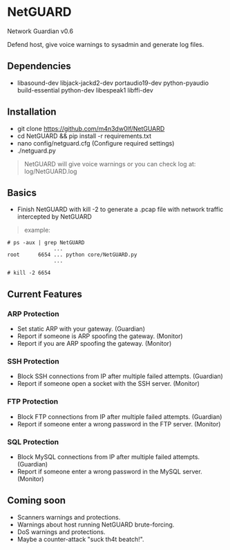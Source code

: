 # NetGUARD
Network Guardian v0.6 <br/>

Defend host, give voice warnings to sysadmin and generate log files.<br />

## Dependencies

 - libasound-dev libjack-jackd2-dev portaudio19-dev python-pyaudio build-essential python-dev libespeak1 libffi-dev

## Installation

 - git clone https://github.com/m4n3dw0lf/NetGUARD
 - cd NetGUARD && pip install -r requirements.txt
 - nano config/netguard.cfg (Configure required settings)
 - ./netguard.py

  > NetGUARD will give voice warnings or you can check log at: log/NetGUARD.log

## Basics

 - Finish NetGUARD with kill -2 to generate a .pcap file with network traffic intercepted by NetGUARD

  > example:

```
# ps -aux | grep NetGUARD
               ...
root      6654 ... python core/NetGUARD.py
               ...

# kill -2 6654
```

## Current Features

### ARP Protection
  
  - Set static ARP with your gateway.                               (Guardian)
  - Report if someone is ARP spoofing the gateway.                  (Monitor)
  - Report if you are ARP spoofing the gateway.                     (Monitor)

### SSH Protection

  - Block SSH connections from IP after multiple failed attempts.   (Guardian)
  - Report if someone open a socket with the SSH server.            (Monitor)

### FTP Protection

  - Block FTP connections from IP after multiple failed attempts.   (Guardian)
  - Report if someone enter a wrong password in the FTP server.     (Monitor)

### SQL Protection

  - Block MySQL connections from IP after multiple failed attempts. (Guardian)
  - Report if someone enter a wrong password in the MySQL server.   (Monitor)

## Coming soon

  - Scanners warnings and protections.
  - Warnings about host running NetGUARD brute-forcing.
  - DoS warnings and protections.
  - Maybe a counter-attack "suck th4t beatch!".
